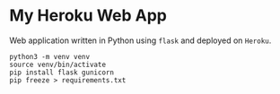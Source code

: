 # My Heroku Web App

Web application written in Python using `flask` and deployed on `Heroku`. 

```
python3 -m venv venv
source venv/bin/activate
pip install flask gunicorn
pip freeze > requirements.txt
```